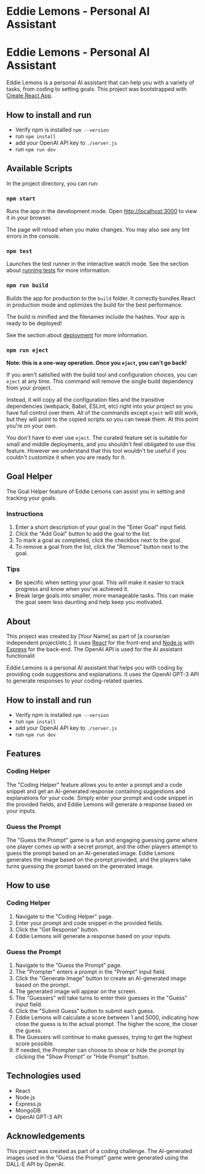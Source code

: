 # Eddie Lemons - Personal AI Assistant

# Eddie Lemons - Personal AI Assistant

Eddie Lemons is a personal AI assistant that can help you with a variety of tasks, from coding to setting goals. This project was bootstrapped with [Create React App](https://github.com/facebook/create-react-app).

## How to install and run

* Verify npm is installed `npm --version`
* run `npm install`
* add your OpenAI API key to `./server.js`
* run `npm run dev`

## Available Scripts

In the project directory, you can run:

### `npm start`

Runs the app in the development mode.
Open [http://localhost:3000](http://localhost:3000/) to view it in your browser.

The page will reload when you make changes.
You may also see any lint errors in the console.

### `npm test`

Launches the test runner in the interactive watch mode.
See the section about [running tests](https://facebook.github.io/create-react-app/docs/running-tests) for more information.

### `npm run build`

Builds the app for production to the `build` folder.
It correctly bundles React in production mode and optimizes the build for the best performance.

The build is minified and the filenames include the hashes.
Your app is ready to be deployed!

See the section about [deployment](https://facebook.github.io/create-react-app/docs/deployment) for more information.

### `npm run eject`

**Note: this is a one-way operation. Once you `eject`, you can't go back!**

If you aren't satisfied with the build tool and configuration choices, you can `eject` at any time. This command will remove the single build dependency from your project.

Instead, it will copy all the configuration files and the transitive dependencies (webpack, Babel, ESLint, etc) right into your project so you have full control over them. All of the commands except `eject` will still work, but they will point to the copied scripts so you can tweak them. At this point you're on your own.

You don't have to ever use `eject`. The curated feature set is suitable for small and middle deployments, and you shouldn't feel obligated to use this feature. However we understand that this tool wouldn't be useful if you couldn't customize it when you are ready for it.

## Goal Helper

The Goal Helper feature of Eddie Lemons can assist you in setting and tracking your goals.

### Instructions

1. Enter a short description of your goal in the "Enter Goal" input field.
2. Click the "Add Goal" button to add the goal to the list.
3. To mark a goal as completed, click the checkbox next to the goal.
4. To remove a goal from the list, click the "Remove" button next to the goal.

### Tips

* Be specific when setting your goal. This will make it easier to track progress and know when you've achieved it.
* Break large goals into smaller, more manageable tasks. This can make the goal seem less daunting and help keep you motivated.

## About

This project was created by [Your Name] as part of [a course/an independent project/etc.]. It uses [React](https://reactjs.org/) for the front-end and [Node.js](https://nodejs.org/) with [Express](https://expressjs.com/) for the back-end. The OpenAI API is used for the AI assistant functionalit

Eddie Lemons is a personal AI assistant that helps you with coding by providing code suggestions and explanations. It uses the OpenAI GPT-3 API to generate responses to your coding-related queries.

## How to install and run

* Verify npm is installed `npm --version`
* run `npm install`
* add your OpenAI API key to `./server.js`
* run `npm run dev`

## Features

### Coding Helper

The "Coding Helper" feature allows you to enter a prompt and a code snippet and get an AI-generated response containing suggestions and explanations for your code. Simply enter your prompt and code snippet in the provided fields, and Eddie Lemons will generate a response based on your inputs.

### Guess the Prompt

The "Guess the Prompt" game is a fun and engaging guessing game where one player comes up with a secret prompt, and the other players attempt to guess the prompt based on an AI-generated image. Eddie Lemons generates the image based on the prompt provided, and the players take turns guessing the prompt based on the generated image.

## How to use

### Coding Helper

1. Navigate to the "Coding Helper" page.
2. Enter your prompt and code snippet in the provided fields.
3. Click the "Get Response" button.
4. Eddie Lemons will generate a response based on your inputs.

### Guess the Prompt

1. Navigate to the "Guess the Prompt" page.
2. The "Prompter" enters a prompt in the "Prompt" input field.
3. Click the "Generate Image" button to create an AI-generated image based on the prompt.
4. The generated image will appear on the screen.
5. The "Guessers" will take turns to enter their guesses in the "Guess" input field.
6. Click the "Submit Guess" button to submit each guess.
7. Eddie Lemons will calculate a score between 1 and 5000, indicating how close the guess is to the actual prompt. The higher the score, the closer the guess.
8. The Guessers will continue to make guesses, trying to get the highest score possible.
9. If needed, the Prompter can choose to show or hide the prompt by clicking the "Show Prompt" or "Hide Prompt" button.

## Technologies used

* React
* Node.js
* Express.js
* MongoDB
* OpenAI GPT-3 API

## Acknowledgements

This project was created as part of a coding challenge. The AI-generated images used in the "Guess the Prompt" game were generated using the DALL-E API by OpenAI.
